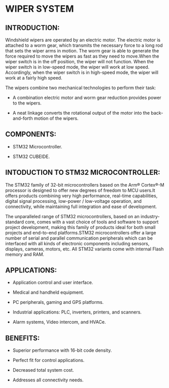 # **WIPER SYSTEM**

## INTRODUCTION:

Windshield wipers are operated by an electric motor. The electric motor is attached to a worm gear, which transmits the necessary force to a long rod that sets the wiper arms in motion. The worm gear is able to generate the force required to move the wipers as fast as they need to move.When the wiper switch is in the off position, the wiper will not function. When the wiper switch is in low-speed mode, the wiper will work at low speed. Accordingly, when the wiper switch is in high-speed mode, the wiper will work at a fairly high speed.

The wipers combine two mechanical technologies to perform their task:
    
* A combination electric motor and worm gear reduction provides power to the wipers.
    
* A neat linkage converts the rotational output of the motor into the back-and-forth motion of the wipers.
    
    
## COMPONENTS:

* STM32 Microcontroller.

* STM32 CUBEIDE.


## INTODUCTION TO STM32 MICROCONTROLLER:

The STM32 family of 32-bit microcontrollers based on the Arm® Cortex®-M processor is designed to offer new degrees of freedom to MCU users.It offers products combining very high performance, real-time capabilities, digital signal processing, low-power / low-voltage operation, and connectivity, while maintaining full integration and ease of development.

The unparalleled range of STM32 microcontrollers, based on an industry-standard core, comes with a vast choice of tools and software to support project development, making this family of products ideal for both small projects and end-to-end platforms.STM32 microcontrollers offer a large number of serial and parallel communication peripherals which can be interfaced with all kinds of electronic components including sensors, displays, cameras, motors, etc. All STM32 variants come with internal Flash memory and RAM.


## APPLICATIONS:

* Application control and user interface.

* Medical and handheld equipment.

* PC peripherals, gaming and GPS platforms.

* Industrial applications: PLC, inverters, printers, and scanners.

* Alarm systems, Video intercom, and HVACe.


## BENEFITS:

* Superior performance with 16-bit code density.

* Perfect fit for control applications.

* Decreased total system cost.

* Addresses all connectivity needs.


